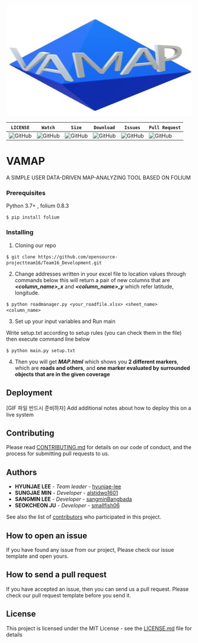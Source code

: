<p align="center">
  <img width="500" height="300" src="./static/readme_logo.jpg">
</p>

| **`LICENSE`** | **`Watch`** | **`Size`** |**`Download`**|**`Issues`**|**`Pull Request`**|
|-----------------|-----------------|-----------------|-----------------|-----------------|-----------------|
|![GitHub](https://img.shields.io/github/license/opensource-projectteam16/Vamap.svg) |![GitHub](https://img.shields.io/github/watchers/opensource-projectteam16/Vamap.svg?label=Watch&style=social)|![GitHub](https://img.shields.io/github/repo-size/opensource-projectteam16/Vamap.svg)|![GitHub](https://img.shields.io/github/downloads/opensource-projectteam16/Vamap/total.svg)|![GitHub](https://img.shields.io/github/issues/opensource-projectteam16/Vamap.svg)|![GitHub](https://img.shields.io/github/issues-pr/opensource-projectteam16/Vamap.svg)


# VAMAP

A SIMPLE USER DATA-DRIVEN MAP-ANALYZING TOOL BASED ON FOLIUM

### Prerequisites

Python 3.7+ , folium 0.8.3

```
$ pip install folium
```

### Installing

1. Cloning our repo

```
$ git clone https://github.com/opensource-projectteam16/Team16_Development.git
```

2. Change addresses written in your excel file to location values through commands below
this will return a pair of new columns that are ***<column_name>_x***  and ***<column_name>_y*** which refer latitude, longitude.

```
$ python roadmanager.py <your_roadfile.xlsx> <sheet_name> <column_name> 
```

3. Set up your input variables and Run main

Write setup.txt according to setup rules (you can check them in the file)
then execute command line below

```
$ python main.py setup.txt
```

4. Then you will get ***MAP.html*** which shows you **2 different markers**, which are **roads and others**, and **one marker evaluated by surrounded objects that are in the given coverage** 

## Deployment

[GIF 파일 반드시 준비하자]
Add additional notes about how to deploy this on a live system

## Contributing

Please read [CONTRIBUTING.md](https://github.com/opensource-projectteam16/Vamap/blob/master/CONTRIBUTING.md) for details on our code of conduct, and the process for submitting pull requests to us.

## Authors

* **HYUNJAE LEE** - *Team leader* - [hyunjae-lee](https://github.com/hyunjae-lee)
* **SUNGJAE MIN** - *Developer* - [alstjdwo1601](https://github.com/alstjdwo1601)
* **SANGMIN LEE** - *Developer* - [sangminBangbada](https://github.com/sangminBangbada)
* **SEOKCHEON JU** - *Developer* - [smallfish06](https://github.com/smallfish06)

See also the list of [contributors](https://github.com/opensource-projectteam16/Vamap/blob/master/Contributor.md) who participated in this project.

## How to open an issue
If you have found any issue from our project, Please check our issue template and open yours.

## How to send a pull request
If you have accepted an issue, then you can send us a pull request. Please check our pull request template before you send it.

## License

This project is licensed under the MIT License - see the [LICENSE.md](https://github.com/opensource-projectteam16/Vamap/blob/master/LICENSE.md) file for details
